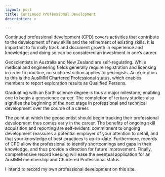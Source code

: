 ```yaml
---
layout: post
title: Continued Professional Development
description: >

---
```

Continued professional development (CPD) covers activities that contribute to the development of new skills and the refinement of existing skills. It is important to formally track and document growth in experience and knowledge; and doing so can be considered an investment in one’s career.

Geoscientists in Australia and New Zealand are self-regulating. While medical and engineering fields generally require registration and licensing in order to practice, no such restriction applies to geologists. An exception to this is the AusIMM Chartered Professional status, which enables members to report exploration results as Qualified Persons.

Graduating with an Earth science degree is thus a major milestone, enabling one to begin a geoscience career. The completion of tertiary studies also signifies the beginning of the next stage in professional and technical development over the course of a career.

The point at which the geoscientist should begin tracking their professional development thus comes early in the career. The benefits of ongoing skill acquisition and reporting are self-evident: commitment to ongoing development reassures a potential employer of your attention to detail, and that your knowledge of best-practices is up-to-date. Furthermore, records of CPD allow the professional to identify shortcomings and gaps in their knowledge, and thus provide a direction for future improvement. Finally, comprehensive record keeping will ease the eventual application for an AusIMM membership and Chartered Professional status.

I intend to record my own professional development on this site.
